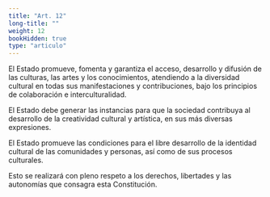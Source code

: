 ```yaml
---
title: "Art. 12"
long-title: ""
weight: 12
bookHidden: true
type: "articulo"
---
```

El Estado promueve, fomenta y garantiza el acceso, desarrollo y difusión de las culturas, las artes y los conocimientos, atendiendo a la diversidad cultural en todas sus manifestaciones y contribuciones, bajo los principios de colaboración e interculturalidad.
 
El Estado debe generar las instancias para que la sociedad contribuya al desarrollo de la creatividad cultural y artística, en sus más diversas expresiones.
 
El Estado promueve las condiciones para el libre desarrollo de la identidad cultural de las comunidades y personas, así como de sus procesos culturales.
 
Esto se realizará con pleno respeto a los derechos, libertades y las autonomías que consagra esta Constitución.